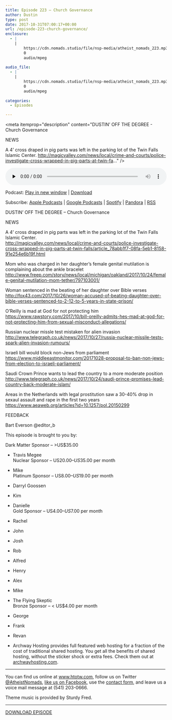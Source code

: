 ```yaml
---
title: Episode 223 – Church Governance
author: Dustin
type: post
date: 2017-10-31T07:00:17+00:00
url: /episode-223-church-governance/
enclosure:
  - |
    |
        https://cdn.nomads.studio/file/nsp-media/atheist_nomads_223.mp3
        0
        audio/mpeg
        
audio_file:
  - |
    |
        https://cdn.nomads.studio/file/nsp-media/atheist_nomads_223.mp3
        0
        audio/mpeg
        
categories:
  - Episodes

---
```

<div itemscope itemtype="http://schema.org/AudioObject">
  <meta itemprop="name" content="Episode 223 &#8211; Church Governance" />
  
  <meta itemprop="uploadDate" content="2017-10-31T01:00:17-06:00" />
  
  <meta itemprop="encodingFormat" content="audio/mpeg" />
  
  <meta itemprop="description" content="DUSTIN’ OFF THE DEGREE - Church Governance

NEWS

A 4’ cross draped in pig parts was left in the parking lot of the Twin Falls Islamic Center.
http://magicvalley.com/news/local/crime-and-courts/police-investigate-cross-wrapped-in-pig-parts-at-twin-fa..." />
  
  <meta itemprop="contentUrl" content="https://dts.podtrac.com/redirect.mp3/cdn.nomads.studio/file/nsp-media/atheist_nomads_223.mp3" />
  </p> 
  
  <div class="powerpress_player" id="powerpress_player_8486">
    <audio class="wp-audio-shortcode" id="audio-1645-230" preload="none" style="width: 100%;" controls="controls"><source type="audio/mpeg" src="https://dts.podtrac.com/redirect.mp3/cdn.nomads.studio/file/nsp-media/atheist_nomads_223.mp3?_=230" /><a href="https://dts.podtrac.com/redirect.mp3/cdn.nomads.studio/file/nsp-media/atheist_nomads_223.mp3">https://dts.podtrac.com/redirect.mp3/cdn.nomads.studio/file/nsp-media/atheist_nomads_223.mp3</a></audio>
  </div>
</div>

<p class="powerpress_links powerpress_links_mp3">
  Podcast: <a href="https://dts.podtrac.com/redirect.mp3/cdn.nomads.studio/file/nsp-media/atheist_nomads_223.mp3" class="powerpress_link_pinw" target="_blank" title="Play in new window" onclick="return powerpress_pinw('https://htotw.com/?powerpress_pinw=1645-podcast');" rel="nofollow">Play in new window</a> | <a href="https://dts.podtrac.com/redirect.mp3/cdn.nomads.studio/file/nsp-media/atheist_nomads_223.mp3" class="powerpress_link_d" title="Download" rel="nofollow" download="atheist_nomads_223.mp3">Download</a>
</p>

<p class="powerpress_links powerpress_subscribe_links">
  Subscribe: <a href="https://podcasts.apple.com/us/podcast/humanists-take-on-the-world/id530050098?mt=2&ls=1" class="powerpress_link_subscribe powerpress_link_subscribe_itunes" target="_blank" title="Subscribe on Apple Podcasts" rel="nofollow">Apple Podcasts</a> | <a href="https://www.google.com/podcasts?feed=aHR0cDovL2F0aGVpc3Rub21hZHMubGlic3luLmNvbS9yc3M%3D" class="powerpress_link_subscribe powerpress_link_subscribe_googleplay" target="_blank" title="Subscribe on Google Podcasts" rel="nofollow">Google Podcasts</a> | <a href="https://open.spotify.com/show/3LzK2xZGike6Tc1GEMtMbr?si=LieN9SNuTpq96smuaUsH8A" class="powerpress_link_subscribe powerpress_link_subscribe_spotify" target="_blank" title="Subscribe on Spotify" rel="nofollow">Spotify</a> | <a href="https://www.pandora.com/podcast/atheist-nomads/PC:10122?corr=62071012&part=ug" class="powerpress_link_subscribe powerpress_link_subscribe_pandora" target="_blank" title="Subscribe on Pandora" rel="nofollow">Pandora</a> | <a href="https://htotw.com/feed/podcast/" class="powerpress_link_subscribe powerpress_link_subscribe_rss" target="_blank" title="Subscribe via RSS" rel="nofollow">RSS</a>
</p>

<CENTER>
</CENTER>DUSTIN’ OFF THE DEGREE &#8211; Church Governance

NEWS

A 4’ cross draped in pig parts was left in the parking lot of the Twin Falls Islamic Center.  
<http://magicvalley.com/news/local/crime-and-courts/police-investigate-cross-wrapped-in-pig-parts-at-twin-falls/article_78abb1f7-08fa-5eb1-8158-91e254e6b19f.html>

Mom who was charged in her daughter’s female genital mutilation is complaining about the ankle bracelet  
 <http://www.freep.com/story/news/local/michigan/oakland/2017/10/24/female-genital-mutilation-mom-tether/797103001/>

Woman sentenced in the beating of her daughter over Bible verses  
 <http://fox43.com/2017/10/26/woman-accused-of-beating-daughter-over-bible-verses-sentenced-to-2-12-to-5-years-in-state-prison/>

O’Reilly is mad at God for not protecting him  
<https://www.rawstory.com/2017/10/bill-oreilly-admits-hes-mad-at-god-for-not-protecting-him-from-sexual-misconduct-allegations/>

Russian nuclear missle test mistaken for alien invasion  
<http://www.telegraph.co.uk/news/2017/10/27/russia-nuclear-missile-tests-spark-alien-invasion-rumours/>

Israeli bill would block non-Jews from parliament  
<https://www.middleeastmonitor.com/20171028-proposal-to-ban-non-jews-from-election-to-israeli-parliament/>

Saudi Crown Prince wants to lead the country to a more moderate position  
<http://www.telegraph.co.uk/news/2017/10/24/saudi-prince-promises-lead-country-back-moderate-islam/>

Areas in the Netherlands with legal prostitution saw a 30-40% drop in sexaul assault and rape in the first two years  
<https://www.aeaweb.org/articles?id=10.1257/pol.20150299>

FEEDBACK

Bart Everson @editor_b

This episode is brought to you by:

Dark Matter Sponsor – >US$35.00  
* Travis Megee  
Nuclear Sponsor – US$20.00 – US$35.00 per month  
* Mike  
Platinum Sponsor – US$8.00 – US$19.00 per month  
* Darryl Goossen  
* Kim  
* Danielle  
Gold Sponsor – US$4.00 – US$7.00 per month  
* Rachel  
* John  
* Josh  
* Rob  
* Alfred  
* Henry  
* Alex  
* Mike  
* The Flying Skeptic  
Bronze Sponsor – < US$4.00 per month  
* George  
* Frank  
* Revan

* Archway Hosting provides full featured web hosting for a fraction of the cost of traditional shared hosting. You get all the benefits of shared hosting, without the sticker shock or extra fees. Check them out at <a href="http://archwayhosting.com/" target="_blank" rel="noopener">archwayhosting.com</a>.

<hr width="500" />

You can find us online at <a href="https://www.htotw.com/" target="_blank" rel="noopener">www.htotw.com</a>, follow us on Twitter <a href="https://twitter.com/AtheistNomads" target="_blank" rel="noopener">@AtheistNomads</a>, <a href="https://htotw.com/facebook" target="_blank" rel="noopener">like us on Facebook</a>, use the [contact form](https://htotw.com/contact), and leave us a voice mail message at (541) 203-0666.

Theme music is provided by Sturdy Fred.

<hr width="”500”" />

[DOWNLOAD EPISODE][1]

 [1]: https://dts.podtrac.com/redirect.mp3/cdn.nomads.studio/file/nsp-media/atheist_nomads_223.mp3